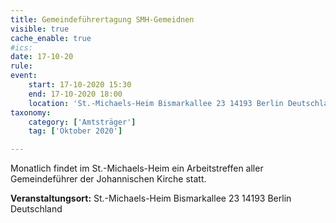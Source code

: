 ```yaml
---
title: Gemeindeführertagung SMH-Gemeidnen
visible: true
cache_enable: true
#ics: 
date: 17-10-20
rule: 
event:
	start: 17-10-2020 15:30
	end: 17-10-2020 18:00
	location: 'St.-Michaels-Heim Bismarkallee 23 14193 Berlin Deutschland'
taxonomy:
	category: ['Amtsträger']
	tag: ['Oktober 2020']

---
```

Monatlich findet im St.-Michaels-Heim ein Arbeitstreffen aller Gemeindeführer der Johannischen Kirche statt.



**Veranstaltungsort:** St.-Michaels-Heim
Bismarkallee 23
14193 Berlin
Deutschland

